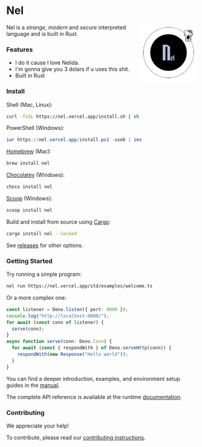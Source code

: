 # Nel

<img align="right" src="https://github.com/pierorolando1/nel/blob/main/docs/logo/nel.png?raw=true" height="150px" alt="the deno mascot dinosaur standing in the rain">

Nel is a _strange_, _modern_ and _secure_ interpreted language and is built in Rust.

### Features

- I do it cause I love Nelida.
- I'm gonna give you 3 dolars if u uses this shit.
- Built in Rust

### Install

Shell (Mac, Linux):

```sh
curl -fsSL https://nel.vercel.app/install.sh | sh
```

PowerShell (Windows):

```powershell
iwr https://nel.vercel.app/install.ps1 -useb | iex
```

[Homebrew](https://formulae.brew.sh/formula/deno) (Mac):

```sh
brew install nel
```

[Chocolatey](https://chocolatey.org/packages/deno) (Windows):

```powershell
choco install nel
```

[Scoop](https://scoop.sh/) (Windows):

```powershell
scoop install nel
```

Build and install from source using [Cargo](https://crates.io/crates/deno):

```sh
cargo install nel --locked
```

See [releases](https://github.com/pierorolando1/nel/releases) for other options.

### Getting Started

Try running a simple program:

```sh
nel run https://nel.vercel.app/std/examples/welcome.ts
```

Or a more complex one:

```ts
const listener = Deno.listen({ port: 8000 });
console.log("http://localhost:8000/");
for await (const conn of listener) {
  serve(conn);
}
async function serve(conn: Deno.Conn) {
  for await (const { respondWith } of Deno.serveHttp(conn)) {
    respondWith(new Response("Hello world"));
  }
}
```

You can find a deeper introduction, examples, and environment setup guides in
the [manual](https://deno.land/manual).

The complete API reference is available at the runtime
[documentation](https://doc.deno.land).

### Contributing

We appreciate your help!

To contribute, please read our
[contributing instructions](https://deno.land/manual/contributing).


[Twitter badge]: https://twitter.com/intent/follow?screen_name=pierorolando1_
